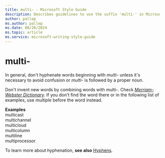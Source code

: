 ```yaml
---
title: multi- - Microsoft Style Guide
description: Describes guidelines to use the suffix 'multi-' in Microsoft documents and provides multiple examples.
author: pallep
ms.author: pallep
ms.date: 08/26/2024
ms.topic: article
ms.service: microsoft-writing-style-guide
---
```


# multi-

In general, don't hyphenate words beginning with *multi-* unless it's necessary to avoid confusion or *multi-* is followed by a proper noun. 

Don't invent new words by combining words with multi-. Check *[Merriam-Webster Dictionary](https://merriam-webster.com/).* If you don't find the word there or in the following list of examples, use *multiple* before the word instead. 

**Examples**<br />multicast <br />multichannel <br />multicloud <br />multicolumn <br />multiline <br />multiprocessor 

To learn more about hyphenation, **see also** [Hyphens](~/punctuation/dashes-hyphens/hyphens.md).
